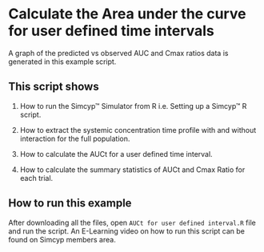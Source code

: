 # Calculate the Area under the curve for user defined time intervals

A graph of the predicted vs observed AUC and Cmax ratios data is generated in this example script.

## This script shows

1.  How to run the Simcyp™ Simulator from R i.e. Setting up a Simcyp™ R script.

2.  How to extract the systemic concentration time profile with and without interaction for the full population.

3.  How to calculate the AUCt for a user defined time interval.

4.  How to calculate the summary statistics of AUCt and Cmax Ratio for each trial.

## How to run this example

After downloading all the files, open `AUCt for user defined interval.R` file and run the script. An E-Learning video on how to run this script can be found on Simcyp members area.
